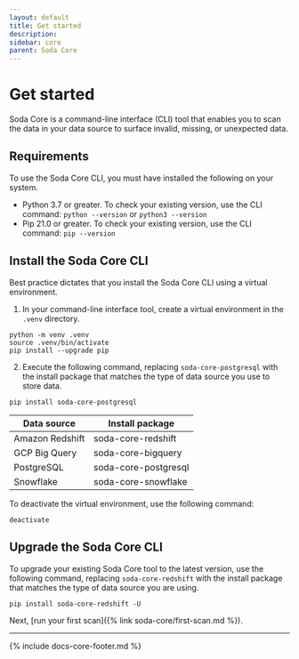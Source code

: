 ```yaml
---
layout: default
title: Get started
description: 
sidebar: core
parent: Soda Core
---
```


# Get started

Soda Core is a command-line interface (CLI) tool that enables you to scan the data in your data source to surface invalid, missing, or unexpected data.

## Requirements

To use the Soda Core CLI, you must have installed the following on your system.

* Python 3.7 or greater. To check your existing version, use the CLI command: `python --version` or `python3 --version`
* Pip 21.0 or greater. To check your existing version, use the CLI command: `pip --version`



## Install the Soda Core CLI

Best practice dictates that you install the Soda Core CLI using a virtual environment.

1. In your command-line interface tool, create a virtual environment in the `.venv` directory.
```shell
python -m venv .venv
source .venv/bin/activate
pip install --upgrade pip
```
2. Execute the following command, replacing `soda-core-postgresql` with the install package that matches the type of data source you use to store data.
```shell
pip install soda-core-postgresql
```

| Data source | Install package | 
| ----------- | --------------- | 
| Amazon Redshift | soda-core-redshift | 
| GCP Big Query | soda-core-bigquery | 
| PostgreSQL | soda-core-postgresql |
| Snowflake | soda-core-snowflake | 

To deactivate the virtual environment, use the following command:
```shell
deactivate
```

## Upgrade the Soda Core CLI

To upgrade your existing Soda Core tool to the latest version, use the following command, replacing `soda-core-redshift` with the install package that matches the type of data source you are using.
```shell
pip install soda-core-redshift -U
```

Next, [run your first scan]({% link soda-core/first-scan.md %}).

---
{% include docs-core-footer.md %}
